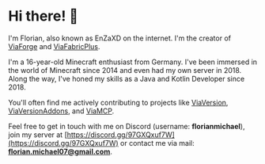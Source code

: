 # Hi there! 👋

I'm Florian, also known as EnZaXD on the internet. I'm the creator of [ViaForge](https://github.com/ViaVersion/ViaForge) and [ViaFabricPlus](https://github.com/ViaVersion/ViaFabricPlus).

I'm a 16-year-old Minecraft enthusiast from Germany. I've been immersed in the world of Minecraft since 2014 and even had my own server in 2018. Along the way, I've honed my skills as a Java and Kotlin Developer since 2018.

You'll often find me actively contributing to projects like [ViaVersion](https://github.com/ViaVersion), [ViaVersionAddons](https://github.com/ViaVersionAddons), and [ViaMCP](https://github.com/ViaVersionMCP).

Feel free to get in touch with me on Discord (username: **florianmichael**), join my server at [https://discord.gg/97GXQxuf7W](https://discord.gg/97GXQxuf7W) or contact me via mail: **florian.michael07@gmail.com**.
